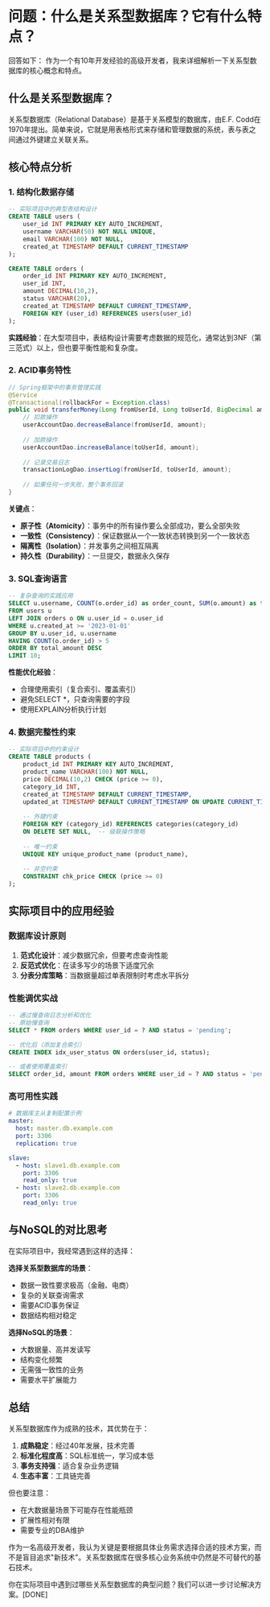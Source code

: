 # 问题：什么是关系型数据库？它有什么特点？
回答如下：
作为一个有10年开发经验的高级开发者，我来详细解析一下关系型数据库的核心概念和特点。

## 什么是关系型数据库？

关系型数据库（Relational Database）是基于关系模型的数据库，由E.F. Codd在1970年提出。简单来说，它就是用表格形式来存储和管理数据的系统，表与表之间通过外键建立关联关系。

## 核心特点分析

### 1. **结构化数据存储**
```sql
-- 实际项目中的典型表结构设计
CREATE TABLE users (
    user_id INT PRIMARY KEY AUTO_INCREMENT,
    username VARCHAR(50) NOT NULL UNIQUE,
    email VARCHAR(100) NOT NULL,
    created_at TIMESTAMP DEFAULT CURRENT_TIMESTAMP
);

CREATE TABLE orders (
    order_id INT PRIMARY KEY AUTO_INCREMENT,
    user_id INT,
    amount DECIMAL(10,2),
    status VARCHAR(20),
    created_at TIMESTAMP DEFAULT CURRENT_TIMESTAMP,
    FOREIGN KEY (user_id) REFERENCES users(user_id)
);
```

**实践经验**：在大型项目中，表结构设计需要考虑数据的规范化，通常达到3NF（第三范式）以上，但也要平衡性能和复杂度。

### 2. **ACID事务特性**
```java
// Spring框架中的事务管理实践
@Service
@Transactional(rollbackFor = Exception.class)
public void transferMoney(Long fromUserId, Long toUserId, BigDecimal amount) {
    // 扣款操作
    userAccountDao.decreaseBalance(fromUserId, amount);
    
    // 加款操作  
    userAccountDao.increaseBalance(toUserId, amount);
    
    // 记录交易日志
    transactionLogDao.insertLog(fromUserId, toUserId, amount);
    
    // 如果任何一步失败，整个事务回滚
}
```

**关键点**：
- **原子性（Atomicity）**：事务中的所有操作要么全部成功，要么全部失败
- **一致性（Consistency）**：保证数据从一个一致状态转换到另一个一致状态
- **隔离性（Isolation）**：并发事务之间相互隔离
- **持久性（Durability）**：一旦提交，数据永久保存

### 3. **SQL查询语言**
```sql
-- 复杂查询的实践应用
SELECT u.username, COUNT(o.order_id) as order_count, SUM(o.amount) as total_amount
FROM users u
LEFT JOIN orders o ON u.user_id = o.user_id
WHERE u.created_at >= '2023-01-01'
GROUP BY u.user_id, u.username
HAVING COUNT(o.order_id) > 5
ORDER BY total_amount DESC
LIMIT 10;
```

**性能优化经验**：
- 合理使用索引（复合索引、覆盖索引）
- 避免SELECT *，只查询需要的字段
- 使用EXPLAIN分析执行计划

### 4. **数据完整性约束**
```sql
-- 实际项目中的约束设计
CREATE TABLE products (
    product_id INT PRIMARY KEY AUTO_INCREMENT,
    product_name VARCHAR(100) NOT NULL,
    price DECIMAL(10,2) CHECK (price >= 0),
    category_id INT,
    created_at TIMESTAMP DEFAULT CURRENT_TIMESTAMP,
    updated_at TIMESTAMP DEFAULT CURRENT_TIMESTAMP ON UPDATE CURRENT_TIMESTAMP,
    
    -- 外键约束
    FOREIGN KEY (category_id) REFERENCES categories(category_id)
    ON DELETE SET NULL,  -- 级联操作策略
    
    -- 唯一约束
    UNIQUE KEY unique_product_name (product_name),
    
    -- 非空约束
    CONSTRAINT chk_price CHECK (price >= 0)
);
```

## 实际项目中的应用经验

### **数据库设计原则**
1. **范式化设计**：减少数据冗余，但要考虑查询性能
2. **反范式优化**：在读多写少的场景下适度冗余
3. **分表分库策略**：当数据量超过单表限制时考虑水平拆分

### **性能调优实战**
```sql
-- 通过慢查询日志分析和优化
-- 原始慢查询
SELECT * FROM orders WHERE user_id = ? AND status = 'pending';

-- 优化后（添加复合索引）
CREATE INDEX idx_user_status ON orders(user_id, status);

-- 或者使用覆盖索引
SELECT order_id, amount FROM orders WHERE user_id = ? AND status = 'pending';
```

### **高可用性实践**
```yaml
# 数据库主从复制配置示例
master:
  host: master.db.example.com
  port: 3306
  replication: true

slave:
  - host: slave1.db.example.com
    port: 3306
    read_only: true
  - host: slave2.db.example.com  
    port: 3306
    read_only: true
```

## 与NoSQL的对比思考

在实际项目中，我经常遇到这样的选择：

**选择关系型数据库的场景**：
- 数据一致性要求极高（金融、电商）
- 复杂的关联查询需求
- 需要ACID事务保证
- 数据结构相对稳定

**选择NoSQL的场景**：
- 大数据量、高并发读写
- 结构变化频繁
- 无需强一致性的业务
- 需要水平扩展能力

## 总结

关系型数据库作为成熟的技术，其优势在于：
1. **成熟稳定**：经过40年发展，技术完善
2. **标准化程度高**：SQL标准统一，学习成本低
3. **事务支持强**：适合复杂业务逻辑
4. **生态丰富**：工具链完善

但也要注意：
- 在大数据量场景下可能存在性能瓶颈
- 扩展性相对有限
- 需要专业的DBA维护

作为一名高级开发者，我认为关键是要根据具体业务需求选择合适的技术方案，而不是盲目追求"新技术"。关系型数据库在很多核心业务系统中仍然是不可替代的基石技术。

你在实际项目中遇到过哪些关系型数据库的典型问题？我们可以进一步讨论解决方案。[DONE]